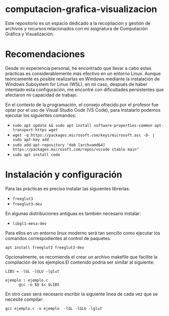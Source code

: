 # computacion-grafica-visualizacion
Este repositorio es un espacio dedicado a la recopilación y gestión de archivos y recursos relacionados con mi asignatura de Computación Gráfica y Visualización.

# Recomendaciones
Desde mi experiencia personal, he encontrado que llevar a cabo estas prácticas es considerablemente más efectivo en un entorno Linux. 
Aunque teóricamente es posible realizarlas en Windows mediante la instalación de Windows Subsystem for Linux (WSL), en mi caso, después de haber intentado esta configuración, me encontré con dificultades persistentes que afectaron mi capacidad de trabajo. 

En el contexto de la programación, el consejo ofrecido por el profesor fue optar por el uso de Visual Studio Code (VS Code), para instalarlo podemos ejecutar los siguientes comandos:
- `sudo apt update && sudo apt install software-properties-common apt-transport-https wget`
- `wget -q https://packages.microsoft.com/keys/microsoft.asc -O- | sudo apt-key add -`
- `sudo add-apt-repository "deb [arch=amd64] https://packages.microsoft.com/repos/vscode stable main"`
- `sudo apt install code`

# Instalación y configuración
Para las prácticas es preciso instalar las siguientes librerías:
- `freeglut3`
- `freeglut3-dev`

En algunas distribuciones antiguas es también necesario instalar:
- `libgl1-mesa-dev`

Para ellos en un entorno linux moderno será tan sencillo como ejecutar los comandos correspodientes al control de paquetes.

`apt install freeglut3 freeglut3-dev`

Opcionalmente, se recomienda el crear un archivo makefile que facilite la compilación de los ejemplos.El contenido podría ser similar al siguiente:
```
LIBS = -lGL -lGLU -lglut

ejemplo : ejemplo.c
	  gcc -o $@ $< $LIBS
```
En otro caso será necesario escribir la siguiente linea de cada vez que se necesite compilar:

`gcc ejemplo.c -o ejemplo  -lGL -lGLU -lglut`
